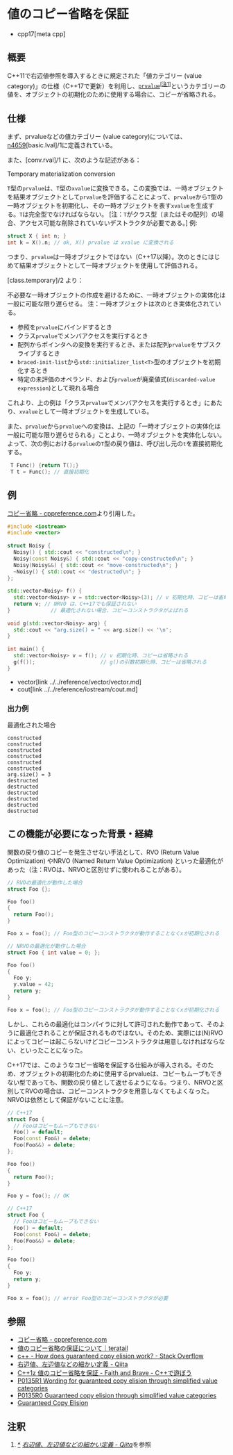 # 値のコピー省略を保証

* cpp17[meta cpp]

## 概要
C++11で右辺値参照を導入するときに規定された「値カテゴリー (value category)」の仕様（C++17で更新）を利用し、[`prvalue`](../cpp11/rvalue_ref_and_move_semantics.md)<sup><a id="note_ref-1" href="#note-1">[注1]</a></sup>というカテゴリーの値を、オブジェクトの初期化のために使用する場合に、コピーが省略される。

## 仕様
まず、prvalueなどの値カテゴリー (value category)については、[n4659](http://www.open-std.org/jtc1/sc22/wg21/docs/papers/2017/n4659.pdf)[basic.lval]/1に定義されている。

また、[conv.rval]/1 に、次のような記述がある：

Temporary materialization conversion

`T`型の`prvalue`は、`T`型の`xvalue`に変換できる。この変換では、一時オブジェクトを結果オブジェクトとして`prvalue`を評価することによって、`prvalue`から`T`型の一時オブジェクトを初期化し、その一時オブジェクトを表す`xvalue`を生成する。`T`は完全型でなければならない。
[注：`T`がクラス型（またはその配列）の場合、アクセス可能な削除されていないデストラクタが必要である。]
例:

```cpp
struct X { int n; }
int k = X().n; // ok, X() prvalue は xvalue に変換される
```

つまり、`prvalue`は一時オブジェクトではない（C++17以降）。次のときにはじめて結果オブジェクトとして一時オブジェクトを使用して評価される。

[class.temporary]/2 より：

不必要な一時オブジェクトの作成を避けるために、一時オブジェクトの実体化は一般に可能な限り遅らせる。
注：一時オブジェクトは次のとき実体化されている。
  
 - 参照を`prvalue`にバインドするとき
 - クラス`prvalue`でメンバアクセスを実行するとき
 - 配列からポインタへの変換を実行するとき、または配列`prvalue`をサブスクライブするとき
 -  `braced-init-list`から`std::initializer_list<T>`型のオブジェクトを初期化するとき
 - 特定の未評価のオペランド、および`prvalue`が廃棄値式(`discarded-value expression`)として現れる場合

これより、上の例は「クラス`prvalue`でメンバアクセスを実行するとき」にあたり、`xvalue`として一時オブジェクトを生成している。

また、`prvalue`から`prvalue`への変換は、上記の「一時オブジェクトの実体化は一般に可能な限り遅らせられる」ことより、一時オブジェクトを実体化しない。よって、次の例における`prvalue`の`T`型の戻り値は、呼び出し元の`t`を直接初期化する。

```cpp
 T Func() {return T();} 
 T t = Func(); // 直接初期化
```

## 例
[コピー省略 - cppreference.com](https://ja.cppreference.com/w/cpp/language/copy_elision)より引用した。

```cpp example
#include <iostream>
#include <vector>
 
struct Noisy {
  Noisy() { std::cout << "constructed\n"; }
  Noisy(const Noisy&) { std::cout << "copy-constructed\n"; }
  Noisy(Noisy&&) { std::cout << "move-constructed\n"; }
  ~Noisy() { std::cout << "destructed\n"; }
};
 
std::vector<Noisy> f() {
  std::vector<Noisy> v = std::vector<Noisy>(3); // v 初期化時、コピーは省略される
  return v; // NRVO は、C++17でも保証されない
}             // 最適化されない場合、コピーコンストラクタがよばれる
 
void g(std::vector<Noisy> arg) {
  std::cout << "arg.size() = " << arg.size() << '\n';
}
 
int main() {
  std::vector<Noisy> v = f(); // v 初期化時、コピーは省略される
  g(f());                     // g()の引数初期化時、コピーは省略される
}
```
* vector[link ../../reference/vector/vector.md]
* cout[link ../../reference/iostream/cout.md]

### 出力例
最適化された場合

```
constructed
constructed
constructed
constructed
constructed
constructed
arg.size() = 3
destructed
destructed
destructed
destructed
destructed
destructed
```

## この機能が必要になった背景・経緯
関数の戻り値のコピーを発生させない手法として、RVO (Return Value Optimization) やNRVO (Named Return Value Optimization) といった最適化があった（注：RVOは、NRVOと区別せずに使われることがある）。

```cpp
// RVOの最適化が動作した場合
struct Foo {};

Foo foo()
{
  return Foo();
}

Foo x = foo(); // Foo型のコピーコンストラクタが動作することなくxが初期化される
```

```cpp
// NRVOの最適化が動作した場合
struct Foo { int value = 0; };

Foo foo()
{
  Foo y;
  y.value = 42;
  return y;
}

Foo x = foo(); // Foo型のコピーコンストラクタが動作することなくxが初期化される
```

しかし、これらの最適化はコンパイラに対して許可された動作であって、そのように最適化されることが保証されるものではない。そのため、実際には(N)RVOによってコピーは起こらないけどコピーコンストラクタは用意しなければならない、といったことになった。

C++17では、このようなコピー省略を保証する仕組みが導入される。そのため、オブジェクトの初期化のために使用するprvalueは、コピーもムーブもできない型であっても、関数の戻り値として返せるようになる。つまり、NRVOと区別してRVOの場合は、コピーコンストラクタを用意しなくてもよくなった。NRVOは依然として保証がないことに注意。

```cpp
// C++17
struct Foo {
  // Fooはコピーもムーブもできない
  Foo() = default;
  Foo(const Foo&) = delete;
  Foo(Foo&&) = delete;
};

Foo foo()
{
  return Foo();
}

Foo y = foo(); // OK
```

```cpp
// C++17
struct Foo {
  // Fooはコピーもムーブもできない
  Foo() = default;
  Foo(const Foo&) = delete;
  Foo(Foo&&) = delete;
};

Foo foo()
{
  Foo y;
  return y;
}

Foo x = foo(); // error Foo型のコピーコンストラクタが必要
```

## 参照
- [コピー省略 - cppreference.com](https://ja.cppreference.com/w/cpp/language/copy_elision)
- [値のコピー省略の保証について｜teratail](https://teratail.com/questions/168515)
- [c++ - How does guaranteed copy elision work? - Stack Overflow](https://stackoverflow.com/questions/38043319/how-does-guaranteed-copy-elision-work)
- [右辺値、左辺値などの細かい定義 - Qiita](https://qiita.com/rinse_/items/cffa87016b7de49391ae)
- [C++1z 値のコピー省略を保証 - Faith and Brave - C++で遊ぼう](https://faithandbrave.hateblo.jp/entry/2017/01/24/161342)
- [P0135R1 Wording for guaranteed copy elision through simplified value categories](http://www.open-std.org/jtc1/sc22/wg21/docs/papers/2016/p0135r1.html)
- [P0135R0 Guaranteed copy elision through simplified value categories](http://www.open-std.org/jtc1/sc22/wg21/docs/papers/2015/p0135r0.html)
- [Guaranteed Copy Elision](https://jonasdevlieghere.com/guaranteed-copy-elision/)

## 注釈
1. **<a id="note-1" href="#note_ref-1">^</a>** <cite>[右辺値、左辺値などの細かい定義 - Qiita](https://qiita.com/rinse_/items/cffa87016b7de49391ae)</cite>を参照
